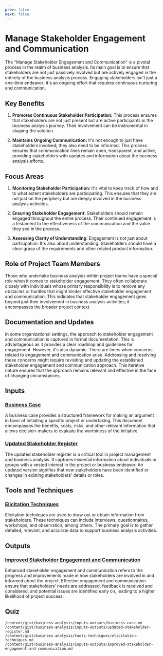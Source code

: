```yaml
---
prev: false
next: false
---
```


# Manage Stakeholder Engagement and Communication

The "Manage Stakeholder Engagement and Communication" is a pivotal process in the realm of business analysis. Its main goal is to ensure that stakeholders are not just passively involved but are actively engaged in the entirety of the business analysis process. Engaging stakeholders isn't just a one-time endeavor; it's an ongoing effort that requires continuous nurturing and communication.

## Key Benefits

1. **Promotes Continuous Stakeholder Participation:** This process ensures that stakeholders are not just present but are active participants in the business analysis journey. Their involvement can be instrumental in shaping the solution.

2. **Maintains Ongoing Communication:** It's not enough to just have stakeholders involved; they also need to be informed. This process ensures that communication lines remain open, transparent, and active, providing stakeholders with updates and information about the business analysis efforts.

## Focus Areas

1. **Monitoring Stakeholder Participation:** It's vital to keep track of how and to what extent stakeholders are participating. This ensures that they are not just on the periphery but are deeply involved in the business analysis activities.

2. **Ensuring Stakeholder Engagement:** Stakeholders should remain engaged throughout the entire process. Their continued engagement is a testament to the effectiveness of the communication and the value they see in the process.

3. **Assessing Clarity of Understanding:** Engagement is not just about participation. It's also about understanding. Stakeholders should have a clear grasp of the requirements and other related product information.

## Role of Project Team Members

Those who undertake business analysis within project teams have a special role when it comes to stakeholder engagement. They often collaborate closely with individuals whose primary responsibility is to remove any obstacles or hurdles that might hinder effective stakeholder engagement and communication. This indicates that stakeholder engagement goes beyond just their involvement in business analysis activities; it encompasses the broader project context.

## Documentation and Updates

In some organizational settings, the approach to stakeholder engagement and communication is captured in formal documentation. This is advantageous as it provides a clear roadmap and guidelines for engagement. However, it's also dynamic. There are times when concerns related to engagement and communication arise. Addressing and resolving these concerns might require revisiting and updating the established stakeholder engagement and communication approach. This iterative nature ensures that the approach remains relevant and effective in the face of changing circumstances.

## Inputs

### [Business Case](/content/gist/business-analysis/inputs-outputs/business-case.md)

A business case provides a structured framework for making an argument in favor of initiating a specific project or undertaking. This document encompasses the benefits, costs, risks, and other relevant information that allows decision-makers to evaluate the worthiness of the initiative.

### [Updated Stakeholder Register](/content/gist/business-analysis/inputs-outputs/updated-stakeholder-register.md)

The updated stakeholder register is a critical tool in project management and business analysis. It captures essential information about individuals or groups with a vested interest in the project or business endeavor. An updated version signifies that new stakeholders have been identified or changes in existing stakeholders' details or roles.

## Tools and Techniques

### [Elicitation Techniques](/content/gist/business-analysis/tools-techniques/elicitation-techniques.md)

Elicitation techniques are used to draw out or obtain information from stakeholders. These techniques can include interviews, questionnaires, workshops, and observation, among others. The primary goal is to gather detailed, relevant, and accurate data to support business analysis activities.

## Outputs

### [Improved Stakeholder Engagement and Communication](/content/gist/business-analysis/inputs-outputs/improved-stakeholder-engagement-and-communication.md)

Enhanced stakeholder engagement and communication refers to the progress and improvements made in how stakeholders are involved in and informed about the project. Effective engagement and communication ensure that stakeholders' needs are addressed, feedback is received and considered, and potential issues are identified early on, leading to a higher likelihood of project success.

## Quiz

```quiz
/content/gist/business-analysis/inputs-outputs/business-case.md
/content/gist/business-analysis/inputs-outputs/updated-stakeholder-register.md
/content/gist/business-analysis/tools-techniques/elicitation-techniques.md
/content/gist/business-analysis/inputs-outputs/improved-stakeholder-engagement-and-communication.md
```
